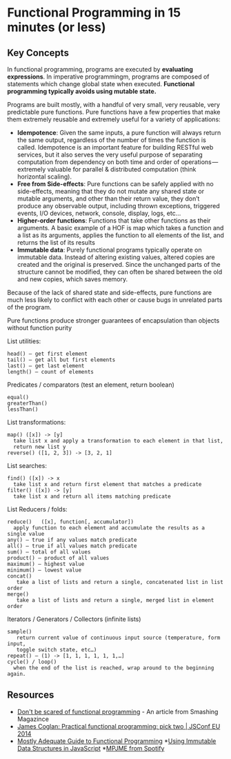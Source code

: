 # Functional Programming in 15 minutes (or less)

## Key Concepts

In functional programming, programs are executed by **evaluating expressions**.
In imperative programmingm, programs are composed of statements which change
global state when executed. **Functional programming typically avoids using
mutable state.**

Programs are built mostly, with a handful of very small, very reusable, very
predictable pure functions. Pure functions have a few properties that make them
extremely reusable and extremely useful for a variety of applications:

* **Idempotence**: Given the same inputs, a pure function will always return the
same output, regardless of the number of times the function is called.
Idempotence is an important feature for building RESTful web services, but it
also serves the very useful purpose of separating computation from dependency on
both time and order of operations — extremely valuable for parallel &
distributed computation (think horizontal scaling).
* **Free from Side-effects**: Pure functions can be safely applied with no
side-effects, meaning that they do not mutate any shared state or mutable
arguments, and other than their return value, they don’t produce any observable
 output, including thrown exceptions, triggered events, I/O devices, network,
 console, display, logs, etc...
* **Higher-order functions**: Functions that take other functions as their
arguments. A basic example of a HOF is map which takes a function and a list as
its arguments, applies the function to all elements of the list, and returns
the list of its results
* **Immutable data**: Purely functional programs typically operate on immutable
data. Instead of altering existing values, altered copies are created and the
original is preserved. Since the unchanged parts of the structure cannot be
modified, they can often be shared between the old and new copies, which saves
memory.


Because of the lack of shared state and side-effects, pure functions are much
less likely to conflict with each other or cause bugs in unrelated parts of the
program.

Pure functions produce stronger guarantees of encapsulation than objects without
function purity

List utilities:

    head() — get first element
    tail() — get all but first elements
    last() — get last element
    length() — count of elements

Predicates / comparators (test an element, return boolean)

    equal()
    greaterThan()
    lessThan()

List transformations:

    map() ([x]) -> [y]
      take list x and apply a transformation to each element in that list,
      return new list y
    reverse() ([1, 2, 3]) -> [3, 2, 1]

List searches:

    find() ([x]) -> x
      take list x and return first element that matches a predicate
    filter() ([x]) -> [y]
      take list x and return all items matching predicate

List Reducers / folds:

    reduce()   ([x], function[, accumulator])
      apply function to each element and accumulate the results as a single value
    any() — true if any values match predicate
    all() — true if all values match predicate
    sum() — total of all values
    product() — product of all values
    maximum() — highest value
    minimum() — lowest value
    concat() 
       take a list of lists and return a single, concatenated list in list order
    merge() 
       take a list of lists and return a single, merged list in element order

Iterators / Generators / Collectors (infinite lists)

    sample() 
       return current value of continuous input source (temperature, form input,
       toggle switch state, etc…)
    repeat() — (1) -> [1, 1, 1, 1, 1, 1,…]
    cycle() / loop() 
      when the end of the list is reached, wrap around to the beginning again.

## Resources

* [Don't be scared of functional programming](https://www.smashingmagazine.com/2014/07/dont-be-scared-of-functional-programming/) - An article from Smashing Magazince
* [James Coglan: Practical functional programming: pick two | JSConf EU 2014 ](https://www.youtube.com/watch?v=XcS-LdEBUkE&feature=youtu.be)
* [Mostly Adequate Guide to Functional Programming](https://drboolean.gitbooks.io/mostly-adequate-guide/content/index.html)
*[Using Immutable Data Structures in JavaScript](http://jlongster.com/Using-Immutable-Data-Structures-in-JavaScript)
*[MPJME from Spotify](https://www.youtube.com/channel/UCO1cgjhGzsSYb1rsB4bFe4Q)
